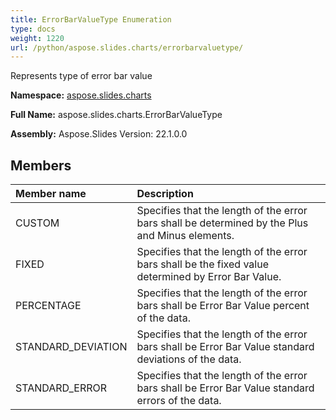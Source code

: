 ```yaml
---
title: ErrorBarValueType Enumeration
type: docs
weight: 1220
url: /python/aspose.slides.charts/errorbarvaluetype/
---
```


Represents type of error bar value

**Namespace:** [aspose.slides.charts](/python/aspose.slides.charts/)

**Full Name:** aspose.slides.charts.ErrorBarValueType

**Assembly:**  Aspose.Slides Version: 22.1.0.0

## **Members**
|**Member name**|**Description**|
| :- | :- |
|CUSTOM|Specifies that the length of the error bars shall be determined by the Plus and Minus elements.|
|FIXED|Specifies that the length of the error bars shall be the fixed value determined by Error Bar Value.|
|PERCENTAGE|Specifies that the length of the error bars shall be Error Bar Value percent of the data.|
|STANDARD_DEVIATION|Specifies that the length of the error bars shall be Error Bar Value standard deviations of the data.|
|STANDARD_ERROR|Specifies that the length of the error bars shall be Error Bar Value standard errors of the data.|
